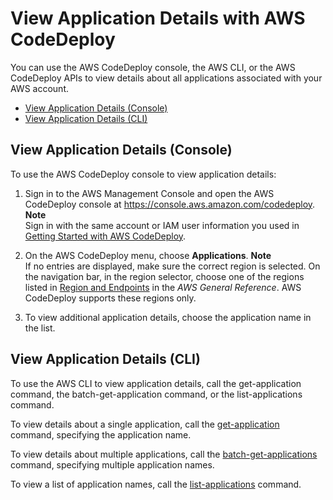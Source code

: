 # View Application Details with AWS CodeDeploy<a name="applications-view-details"></a>

You can use the AWS CodeDeploy console, the AWS CLI, or the AWS CodeDeploy APIs to view details about all applications associated with your AWS account\.


+ [View Application Details \(Console\)](#applications-view-details-console)
+ [View Application Details \(CLI\)](#applications-view-details-cli)

## View Application Details \(Console\)<a name="applications-view-details-console"></a>

To use the AWS CodeDeploy console to view application details:

1. Sign in to the AWS Management Console and open the AWS CodeDeploy console at [https://console\.aws\.amazon\.com/codedeploy](https://console.aws.amazon.com/codedeploy)\.
**Note**  
Sign in with the same account or IAM user information you used in [Getting Started with AWS CodeDeploy](getting-started-codedeploy.md)\.

1. On the AWS CodeDeploy menu, choose **Applications**\. 
**Note**  
If no entries are displayed, make sure the correct region is selected\. On the navigation bar, in the region selector, choose one of the regions listed in [Region and Endpoints](http://docs.aws.amazon.com/general/latest/gr/rande.html#codedeploy_region) in the *AWS General Reference*\. AWS CodeDeploy supports these regions only\.

1. To view additional application details, choose the application name in the list\.

## View Application Details \(CLI\)<a name="applications-view-details-cli"></a>

To use the AWS CLI to view application details, call the get\-application command, the batch\-get\-application command, or the list\-applications command\.

To view details about a single application, call the [get\-application](http://docs.aws.amazon.com/cli/latest/reference/deploy/get-application.html) command, specifying the application name\.

To view details about multiple applications, call the [batch\-get\-applications](http://docs.aws.amazon.com/cli/latest/reference/deploy/batch-get-applications.html) command, specifying multiple application names\.

To view a list of application names, call the [list\-applications](http://docs.aws.amazon.com/cli/latest/reference/deploy/list-applications.html) command\.